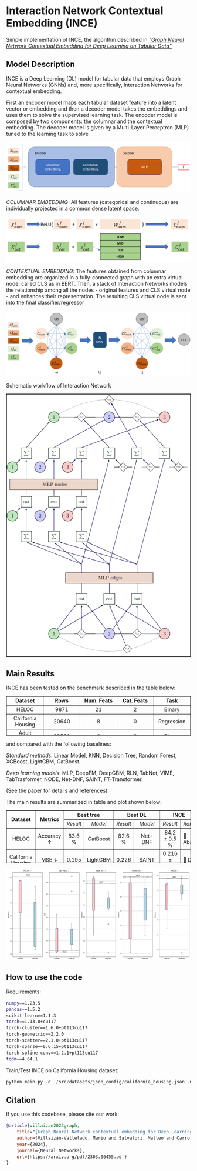 ﻿# Interaction Network Contextual Embedding (INCE)

Simple implementation of INCE, the algorithm described in [_"Graph Neural Network Contextual Embedding for
Deep Learning on Tabular Data"_](https://arxiv.org/abs/2303.06455)

## Model Description

INCE is a Deep Learning (DL) model for tabular data that employs Graph Neural Networks (GNNs) and, more specifically, 
Interaction Networks for contextual embedding.

First an encoder model
maps each tabular dataset feature into a latent vector or
embedding and then a decoder model takes the embeddings
and uses them to solve the supervised learning task.
The encoder model is composed by two components: the
columnar and the contextual embedding. The decoder model is
given by a Multi-Layer Perceptron (MLP) tuned to the learning
task to solve

<p align="center">
  <img src="https://github.com/MatteoSalvatori/INCE/blob/main/figs/encoder-decoder.png" alt="Encoder Decoder"/>
</p>

_COLUMNAR EMBEDDING:_ All features
(categorical and continuous) are individually projected
in a common dense latent space.

<p align="center">
  <img src="https://github.com/MatteoSalvatori/INCE/blob/main/figs/columnar-embedding.png" alt="Columnar Embedding"/>
</p>

_CONTEXTUAL EMBEDDING:_ The features obtained from columnar 
embedding are organized in a fully-connected graph with
an extra virtual node, called CLS as in BERT. Then,
a stack of Interaction Networks models the relationship
among all the nodes - original features and CLS virtual
node - and enhances their representation. The resulting
CLS virtual node is sent into the final classifier/regressor

<p align="center">
  <img src="https://github.com/MatteoSalvatori/INCE/blob/main/figs/contextual-embedding.PNG" alt="Contextual Embedding"/>
</p>

Schematic workflow of Interaction Network

<p align="center">
  <img src="https://github.com/MatteoSalvatori/INCE/blob/main/figs/ingnn.PNG" alt="IN GNN"/>
</p>

## Main Results

INCE has been tested on the benchmark described in the table below:

<table style="border-collapse: collapse; width: 100%; height: 108px;" border="1" align="center">
<tbody>
<tr style="height: 18px;">
<td style="width: 20%; height: 18px; text-align: center;"><strong>Dataset</strong></td>
<td style="width: 20%; height: 18px; text-align: center;"><strong>Rows</strong></td>
<td style="width: 20%; height: 18px; text-align: center;"><strong>Num. Feats</strong></td>
<td style="width: 20%; height: 18px; text-align: center;"><strong>Cat. Feats</strong></td>
<td style="width: 20%; height: 18px; text-align: center;"><strong>Task</strong></td>
</tr>
<tr style="height: 18px;">
<td style="width: 20%; height: 18px; text-align: center;">HELOC</td>
<td style="width: 20%; height: 18px; text-align: center;">9871</td>
<td style="width: 20%; height: 18px; text-align: center;">21</td>
<td style="width: 20%; height: 18px; text-align: center;">2</td>
<td style="width: 20%; height: 18px; text-align: center;">Binary</td>
</tr>
<tr style="height: 18px;">
<td style="width: 20%; height: 18px; text-align: center;">California Housing</td>
<td style="width: 20%; height: 18px; text-align: center;">20640</td>
<td style="width: 20%; height: 18px; text-align: center;">8</td>
<td style="width: 20%; height: 18px; text-align: center;">0</td>
<td style="width: 20%; height: 18px; text-align: center;">Regression</td>
</tr>
<tr style="height: 18px;">
<td style="width: 20%; height: 18px; text-align: center;">Adult Incoming</td>
<td style="width: 20%; height: 18px; text-align: center;">32561</td>
<td style="width: 20%; height: 18px; text-align: center;">6</td>
<td style="width: 20%; height: 18px; text-align: center;">8</td>
<td style="width: 20%; height: 18px; text-align: center;">Binary</td>
</tr>
<tr style="height: 18px;">
<td style="width: 20%; height: 18px; text-align: center;">Forest Cover Type</td>
<td style="width: 20%; height: 18px; text-align: center;">581 K</td>
<td style="width: 20%; height: 18px; text-align: center;">10</td>
<td style="width: 20%; height: 18px; text-align: center;">2 (4 + 40)</td>
<td style="width: 20%; height: 18px; text-align: center;">Multi-Class (7)</td>
</tr>
<tr style="height: 18px;">
<td style="width: 20%; height: 18px; text-align: center;">HIGGS</td>
<td style="width: 20%; height: 18px; text-align: center;">11 M</td>
<td style="width: 20%; height: 18px; text-align: center;">27</td>
<td style="width: 20%; height: 18px; text-align: center;">1</td>
<td style="width: 20%; height: 18px; text-align: center;">Binary</td>
</tr>
</tbody>
</table>

and compared with the following baselines: 

_Standard methods_: Linear Model, KNN, Decision Tree, Random
Forest, XGBoost, LightGBM, CatBoost. 

_Deep learning models_: MLP, DeepFM, DeepGBM, RLN, TabNet, 
VIME, TabTrasformer, NODE, Net-DNF, SAINT, FT-Transformer.

(See the paper for details and references)

The main results are summarized in table and plot shown below:

<table style="border-collapse: collapse; width: 100%; height: 144px;" border="1" align="center">
<tbody>
<tr style="height: 18px;">
<td style="width: 12.5%; height: 36px; text-align: center;" rowspan="2"><strong>Dataset</strong></td>
<td style="width: 12.5%; height: 36px; text-align: center;" rowspan="2"><strong>Metrics</strong></td>
<td style="width: 25%; height: 18px; text-align: center;" colspan="2"><strong>Best tree</strong></td>
<td style="width: 25%; height: 18px; text-align: center;" colspan="2"><strong>Best DL</strong></td>
<td style="width: 25%; height: 18px; text-align: center;" colspan="2"><strong>INCE</strong></td>
</tr>
<tr style="height: 18px;">
<td style="width: 12.5%; height: 18px; text-align: center;"><em>Result</em></td>
<td style="width: 12.5%; height: 18px; text-align: center;"><em>Model</em></td>
<td style="width: 12.5%; height: 18px; text-align: center;"><em>Result</em></td>
<td style="width: 12.5%; height: 18px; text-align: center;"><em>Model</em></td>
<td style="width: 12.5%; height: 18px; text-align: center;"><em>Result</em></td>
<td style="width: 12.5%; height: 18px; text-align: center;"><em>Rank</em></td>
</tr>
<tr style="height: 18px;">
<td style="width: 12.5%; height: 36px; text-align: center;">HELOC</td>
<td style="width: 12.5%; height: 36px; text-align: center;">Accuracy &uarr;</td>
<td style="width: 12.5%; height: 36px; text-align: center;">83.6 %</td>
<td style="width: 12.5%; height: 36px; text-align: center;">CatBoost</td>
<td style="width: 12.5%; height: 36px; text-align: center;">82.6 %</td>
<td style="width: 12.5%; height: 36px; text-align: center;">Net-DNF</td>
<td style="width: 12.5%; height: 36px; text-align: center;">84.2 &plusmn; 0.5 %</td>
<td style="width: 12.5%; height: 18px;">🥇 Abs.</td>
</tr>
<tr style="height: 18px;">
<td style="width: 12.5%; height: 36px; text-align: center;">California Housing</td>
<td style="width: 12.5%; height: 36px; text-align: center;">MSE &darr;</td>
<td style="width: 12.5%; height: 36px; text-align: center;">0.195</td>
<td style="width: 12.5%; height: 36px; text-align: center;">LightGBM</td>
<td style="width: 12.5%; height: 36px; text-align: center;">0.226</td>
<td style="width: 12.5%; height: 36px; text-align: center;">SAINT</td>
<td style="width: 12.5%; height: 36px; text-align: center;">0.216 &plusmn; 0.007</td>
<td style="width: 12.5%; height: 18px;">🥇 DL</td>
</tr>
<tr style="height: 18px;">
<td style="width: 12.5%; height: 36px; text-align: center;" rowspan="2">Adult Incoming</td>
<td style="width: 12.5%; height: 36px; text-align: center;" rowspan="2">Accuracy &uarr;</td>
<td style="width: 12.5%; height: 36px; text-align: center;" rowspan="2">87.4 %</td>
<td style="width: 12.5%; height: 36px; text-align: center;" rowspan="2">LightGBM</td>
<td style="width: 12.5%; height: 36px; text-align: center;" rowspan="2">86.1 %</td>
<td style="width: 12.5%; height: 36px; text-align: center;">DeepFM</td>
<td style="width: 12.5%; height: 36px; text-align: center;" rowspan="2">86.8 &plusmn; 0.3 %</td>
<td style="width: 12.5%; height: 18px;" rowspan="2">🥇 DL</td>
</tr>
<tr>
<td style="width: 12.5%; height: 36px; text-align: center;">SAINT</td>
</tr>
<tr style="height: 18px;">
<td style="width: 12.5%; height: 36px; text-align: center;" rowspan="2">Forest Cover Type</td>
<td style="width: 12.5%; height: 36px; text-align: center;" rowspan="2">Accuracy &uarr;</td>
<td style="width: 12.5%; height: 36px; text-align: center;" rowspan="2">97.3 %</td>
<td style="width: 12.5%; height: 36px; text-align: center;" rowspan="2">XGBoost</td>
<td style="width: 12.5%; height: 36px; text-align: center;" rowspan="2">96.3 %</td>
<td style="width: 12.5%; height: 36px; text-align: center;" rowspan="2">SAINT</td>
<td style="width: 12.5%; height: 36px; text-align: center;" rowspan="2">97.1 &plusmn; 0.1 %</td>
<td style="width: 12.5%; height: 18px;">🥇 DL</td>
</tr>
<tr style="height: 18px;">
<td style="width: 12.5%; height: 18px;">🥈 Abs.</td>
</tr>
<tr style="height: 18px;">
<td style="width: 12.5%; height: 36px; text-align: center;" rowspan="2">HIGGS</td>
<td style="width: 12.5%; height: 36px; text-align: center;" rowspan="2">Accuracy &uarr;</td>
<td style="width: 12.5%; height: 36px; text-align: center;" rowspan="2">77.6 %</td>
<td style="width: 12.5%; height: 36px; text-align: center;" rowspan="2">XGBoost</td>
<td style="width: 12.5%; height: 36px; text-align: center;" rowspan="2">79.8 %</td>
<td style="width: 12.5%; height: 36px; text-align: center;" rowspan="2">SAINT</td>
<td style="width: 12.5%; height: 36px; text-align: center;" rowspan="2">79.1 &plusmn; 0.0 %</td>
<td style="width: 12.5%; height: 18px;">🥈 DL</td>
</tr>
<tr style="height: 18px;">
<td style="width: 12.5%; height: 18px;">🥈 Abs.</td>
</tr>
</tbody>
</table>

<p align="center">
  <img src="https://github.com/MatteoSalvatori/INCE/blob/main/figs/boxplot_results.png" alt="Boxplot Results"/>
</p>


## How to use the code

Requirements: 
```bash
numpy==1.23.5
pandas==1.5.2
scikit-learn==1.1.3
torch==1.13.0+cu117
torch-cluster==1.6.0+pt113cu117
torch-geometric==2.2.0
torch-scatter==2.1.0+pt113cu117
torch-sparse==0.6.15+pt113cu117
torch-spline-conv==1.2.1+pt113cu117
tqdm==4.64.1
```

Train/Test INCE on California Housing dataset: 

```python
python main.py -d ./src/datasets/json_config/california_housing.json -m ./src/models/json_config/INCE.json
```


## Citation

If you use this codebase, please cite our work:
```bib
@article{villaizan2023graph,
    title="{Graph Neural Network contextual embedding for Deep Learning on Tabular Data}",
    author={Villaizán-Vallelado, Mario and Salvatori, Matteo and Carro Martinez, Belén and Sanchez Esguevillas, Antonio Javier},
    year={2024},
    journal={Neural Networks},
    url={https://arxiv.org/pdf/2303.06455.pdf}
}
```

